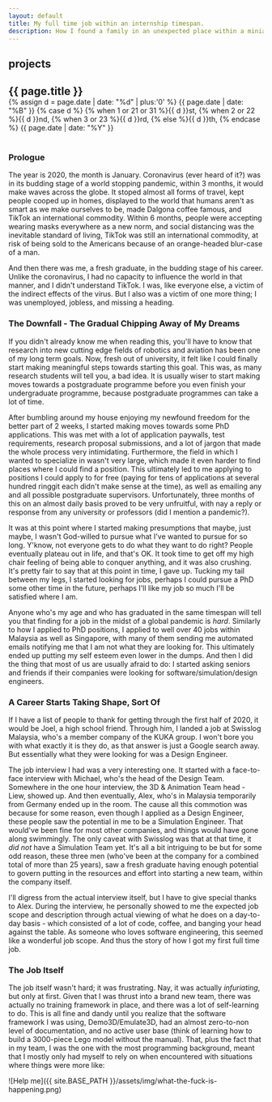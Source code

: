 ```yaml
---
layout: default
title: My full time job within an internship timespan.
description: How I found a family in an unexpected place within a miniature timespan.
---
```


<h2 class="page-header-brief">projects</h2>
<div class="line-sep"></div>
<h2 style="margin-bottom: 0;">{{ page.title }}</h2>
<div>
	{% assign d = page.date | date: "%d" | plus:'0' %}
	{{ page.date | date: "%B" }}
	{% case d %}
	{% when 1 or 21 or 31 %}{{ d }}st,
	{% when 2 or 22 %}{{ d }}nd,
	{% when 3 or 23 %}{{ d }}rd,
	{% else %}{{ d }}th,
	{% endcase %} {{ page.date | date: "%Y" }}
</div>
<br>




### Prologue
The year is 2020, the month is January. Coronavirus (ever heard of it?) was in its budding stage of a world stopping pandemic, within 3 months, it would make waves across the globe. It stoped almost all forms of travel, kept people cooped up in homes, displayed to the world that humans aren't as smart as we make ourselves to be, made Dalgona coffee famous, and TikTok an international commodity. Within 6 months, people were accepting wearing masks everywhere as a new norm, and social distancing was the inevitable standard of living, TikTok was still an international commodity, at risk of being sold to the Americans because of an orange-headed blur-case of a man.

And then there was me, a fresh graduate, in the budding stage of his career. Unlike the coronavirus, I had no capacity to influence the world in that manner, and I didn't understand TikTok. I was, like everyone else, a victim of the indirect effects of the virus. But I also was a victim of one more thing; I was unemployed, jobless, and missing a heading.

### The Downfall - The Gradual Chipping Away of My Dreams
If you didn't already know me when reading this, you'll have to know that research into new cutting edge fields of robotics and aviation has been one of my long term goals. Now, fresh out of university, it felt like I could finally start making meaningful steps towards starting this goal. This was, as many research students will tell you, a bad idea. It is usually wiser to start making moves towards a postgraduate programme before you even finish your undergraduate programme, because postgraduate programmes can take a lot of time.

After bumbling around my house enjoying my newfound freedom for the better part of 2 weeks, I started making moves towards some PhD applications. This was met with a lot of application paywalls, test requirements, research proposal submissions, and a lot of jargon that made the whole process very intimidating. Furthermore, the field in which I wanted to specialize in wasn't very large, which made it even harder to find places where I could find a position. This ultimately led to me applying to positions I could apply to for free (paying for tens of applications at several hundred ringgit each didn't make sense at the time), as well as emailing any and all possible postgraduate supervisors. Unfortunately, three months of this on an almost daily basis proved to be very unfruitful, with nay a reply or response from any university or professors (did I mention a pandemic?).

It was at this point where I started making presumptions that maybe, just maybe, I wasn't God-willed to pursue what I've wanted to pursue for so long. Y'know, not everyone gets to do what they want to do right? People eventually plateau out in life, and that's OK. It took time to get off my high chair feeling of being able to conquer anything, and it was also crushing. It's pretty fair to say that at this point in time, I gave up. Tucking my tail between my legs, I started looking for jobs, perhaps I could pursue a PhD some other time in the future, perhaps I'll like my job so much I'll be satisfied where I am.

Anyone who's my age and who has graduated in the same timespan will tell you that finding for a job in the midst of a global pandemic is *hard*. Similarly to how I applied to PhD positions, I applied to well over 40 jobs within Malaysia as well as Singapore, with many of them sending me automated emails notifying me that I am not what they are looking for. This ultimately ended up putting my self esteem even lower in the dumps. And then I did the thing that most of us are usually afraid to do: I started asking seniors and friends if their companies were looking for software/simulation/design engineers.

### A Career Starts Taking Shape, Sort Of
If I have a list of people to thank for getting through the first half of 2020, it would be Joel, a high school friend. Through him, I landed a job at Swisslog Malaysia, who's a member company of the KUKA group. I won't bore you with what exactly it is they do, as that answer is just a Google search away. But essentially what they were looking for was a Design Engineer.

The job interview I had was a very interesting one. It started with a face-to-face interview with Michael, who's the head of the Design Team. Somewhere in the one hour interview, the 3D & Animation Team head - Liew, showed up. And then eventually, Alex, who's in Malaysia temporarily from Germany ended up in the room. The cause all this commotion was because for some reason, even though I applied as a Design Engineer, these people saw the potential in me to be a Simulation Engineer. That would've been fine for most other companies, and things would have gone along swimmingly. The only caveat with Swisslog was that at that time, it *did not* have a Simulation Team yet. It's all a bit intriguing to be but for some odd reason, these three men (who've been at the company for a combined total of more than 25 years), saw a fresh graduate having enough potential to govern putting in the resources and effort into starting a new team, within the company itself.

I'll digress from the actual interview itself, but I have to give special thanks to Alex. During the interview, he personally showed to me the expected job scope and description through actual viewing of what he does on a day-to-day basis - which consisted of a lot of code, coffee, and banging your head against the table. As someone who loves software engineering, this seemed like a wonderful job scope. And thus the story of how I got my first full time job.

### The Job Itself
The job itself wasn't hard; it was frustrating. Nay, it was actually *infuriating*, but only at first. Given that I was thrust into a brand new team, there was actually no training framework in place, and there was a lot of self-learning to do. This is all fine and dandy until you realize that the software framework I was using, Demo3D/Emulate3D, had an almost zero-to-non level of documentation, and no active user base (think of learning how to build a 3000-piece Lego model without the manual). That, plus the fact that in my team, I was the one with the most programming background, meant that I mostly only had myself to rely on when encountered with situations where things were more like:

![Help me]({{ site.BASE_PATH }}/assets/img/what-the-fuck-is-happening.png)
